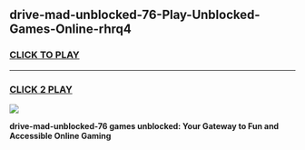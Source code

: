 
## drive-mad-unblocked-76-Play-Unblocked-Games-Online-rhrq4
<h3>
<a href="https://premium76.site?title=drive-mad-unblocked-76&ref=25A">CLICK TO PLAY</a></h3>
<hr>

<h3>
<a href="https://premium76.site?title=drive-mad-unblocked-76&ref=25A">CLICK 2 PLAY</a>
  
</h3>

<a href="https://premium76.site?title=drive-mad-unblocked-76&ref=25A"><img src="https://clearcache.store/games.png"></a>


**drive-mad-unblocked-76 games unblocked: Your Gateway to Fun and Accessible Online Gaming**
